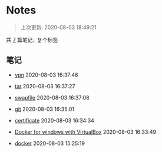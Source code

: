 # Notes
    
> 上次更新: 2020-08-03 18:49:21
    
共 [7](https://github.com/tuot/Notes/issues) 篇笔记，[9](https://github.com/tuot/Notes/labels) 个标签

## 笔记

- [vpn](https://github.com/tuot/Notes/issues/7)  2020-08-03 16:37:46

- [tar](https://github.com/tuot/Notes/issues/6)  2020-08-03 16:37:27

- [swapfile](https://github.com/tuot/Notes/issues/5)  2020-08-03 16:37:08

- [git](https://github.com/tuot/Notes/issues/4)  2020-08-03 16:35:01

- [certificate](https://github.com/tuot/Notes/issues/3)  2020-08-03 16:34:34

- [Docker for windows with VirtualBox](https://github.com/tuot/Notes/issues/2)  2020-08-03 16:33:49

- [docker](https://github.com/tuot/Notes/issues/1)  2020-08-03 15:25:19

